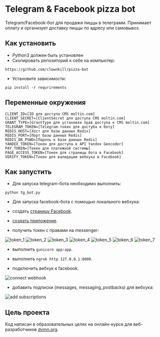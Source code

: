 # Telegram & Facebook pizza bot
Telegram/Facebook-бот для продажи пиццы в телеграмм. Принимает оплату и организует доставку пиццы по адресу или самовывоз.

## Как установить

* Python3 должен быть установлен
* Скопировать репозиторий к себе на компьютер:
```
https://github.com/clownkill/pizza-bot
```
* Установите зависимости:
```
pip install -r requrirements
```

## Переменные окружения

```
CLIENT_ID=[ID для доступа CMS moltin.com]
CLIENT_SECRET=[ClientSecret для доступа CMS moltin.com]
GRANT_TYPE=[GrantType для установки прав доступа к CMS moltin.com]
TELEGRAM_TOKEN=[Telegram-токен для достуба к боту]
REDIS_HOST=[Хост для базы данных Redix]
REDIS_PORT=[Порт базы данных Redis]
REDIS_DB_PSWD=[Пароль к базе данных Redis]
YANDEX_TOKEN=[Токен для доступа к API Yandex Geocoder]
PAY_TOKEN=[Токен для платежной системы]
PAGE_ACCESS_TOKEN=[Токен для страницы бота в Facebook]
VERIFY_TOKEN=[Токен для валидации вебхука в Facebook]
```

## Как запустить

* Для запуска telegram-бота необходимо выполнить:
```
python tg_bot.py
```

* Для запуска facebook-бота с помощью локального вебхука:
- создать [страницу Facebook](https://www.facebook.com/bookmarks/pages?ref_type=logout_gear).

- [создать приложение](https://developers.facebook.com/apps/).

- получить токен с правами на messenger:

![token_1](https://dvmn.org/filer/canonical/1565713050/213/)
![token_2](https://dvmn.org/filer/canonical/1565713050/214/)
![token_3](https://dvmn.org/filer/canonical/1565713041/195/)
![token_4](https://dvmn.org/filer/canonical/1565713041/196/)
![token_5](https://dvmn.org/filer/canonical/1565713042/197/)
![token_6](https://dvmn.org/filer/canonical/1565713043/199/)
![token_7](https://dvmn.org/filer/canonical/1565713043/200/)

- выполнить ```gunicorn app:app```.

- выполнить ```ngrok http 127.0.0.1:8000```.

- подключить вебхук к facebook:

![connect webhook](https://dvmn.org/filer/canonical/1565713044/201/)

- добавить подписки (messages, messaging_postbacks) для вебхука:

![add subscriptions](https://dvmn.org/filer/canonical/1565713044/202/)

## Цель проекта

Код написан в образовательных целях на онлайн-курсе для веб-разработчиков [dvmn.org](https://dvmn.org).
